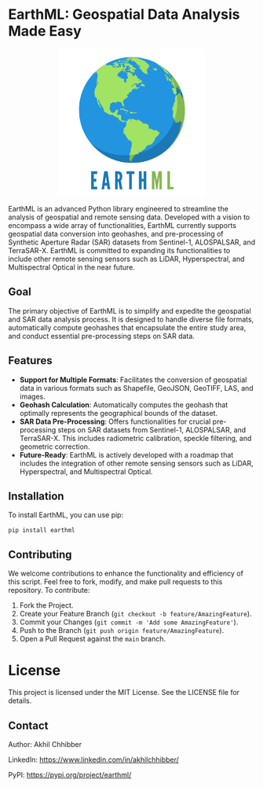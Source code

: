 # EarthML: Geospatial Data Analysis Made Easy
<p align="center">
  <img src="https://github.com/akhilchibber/earthml/blob/main/earthml_logo.png?raw=true" width="300" alt="earthml Logo">
</p>

EarthML is an advanced Python library engineered to streamline the analysis of geospatial and remote sensing data. Developed with a vision to encompass a wide array of functionalities, EarthML currently supports geospatial data conversion into geohashes, and pre-processing of Synthetic Aperture Radar (SAR) datasets from Sentinel-1, ALOSPALSAR, and TerraSAR-X. EarthML is committed to expanding its functionalities to include other remote sensing sensors such as LiDAR, Hyperspectral, and Multispectral Optical in the near future.

## Goal

The primary objective of EarthML is to simplify and expedite the geospatial and SAR data analysis process. It is designed to handle diverse file formats, automatically compute geohashes that encapsulate the entire study area, and conduct essential pre-processing steps on SAR data.

## Features

- **Support for Multiple Formats**: Facilitates the conversion of geospatial data in various formats such as Shapefile, GeoJSON, GeoTIFF, LAS, and images.
- **Geohash Calculation**: Automatically computes the geohash that optimally represents the geographical bounds of the dataset.
- **SAR Data Pre-Processing**: Offers functionalities for crucial pre-processing steps on SAR datasets from Sentinel-1, ALOSPALSAR, and TerraSAR-X. This includes radiometric calibration, speckle filtering, and geometric correction.
- **Future-Ready**: EarthML is actively developed with a roadmap that includes the integration of other remote sensing sensors such as LiDAR, Hyperspectral, and Multispectral Optical.

## Installation

To install EarthML, you can use pip:

```
pip install earthml
```

## Contributing

We welcome contributions to enhance the functionality and efficiency of this script. Feel free to fork, modify, and make pull requests to this repository. To contribute:

1. Fork the Project.
2. Create your Feature Branch (`git checkout -b feature/AmazingFeature`).
3. Commit your Changes (`git commit -m 'Add some AmazingFeature'`).
4. Push to the Branch (`git push origin feature/AmazingFeature`).
5. Open a Pull Request against the `main` branch.

# License
This project is licensed under the MIT License. See the LICENSE file for details.

## Contact

Author: Akhil Chhibber

LinkedIn: https://www.linkedin.com/in/akhilchhibber/

PyPI: https://pypi.org/project/earthml/

